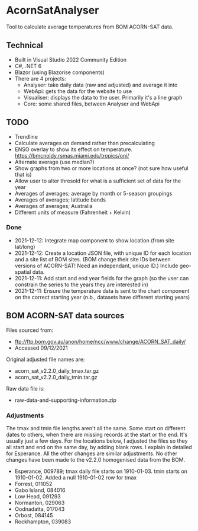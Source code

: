 # AcornSatAnalyser
Tool to calculate average temperatures from BOM ACORN-SAT data.

## Technical
- Built in Visual Studio 2022 Community Edition
- C#, .NET  6
- Blazor (using Blazorise components)
- There are 4 projects:
  - Analyser: take daily data (raw and adjusted) and average it into
  - WebApi: gets the data for the website to use
  - Visualiser: displays the data to the user. Primarily it's a line graph
  - Core: some shared files, between Analyser and WebApi

## TODO
- Trendline
- Calculate averages on demand rather than precalculating
- ENSO overlay to show its effect on temperature. https://bmcnoldy.rsmas.miami.edu/tropics/oni/
- Alternate average (use median?)
- Show graphs from two or more locations at once? (not sure how useful that is)
- Allow user to alter thresold for what is a sufficient set of data for the year
- Averages of averages; average by month or 5-season groupings
- Averages of averages; latitude bands
- Averages of averages; Australia
- Different units of measure (Fahrenheit + Kelvin)

### Done
- 2021-12-12: Integrate map component to show location (from site lat/long)
- 2021-12-12: Create a location JSON file, with unique ID for each location and a site list of BOM sites. (BOM change their site IDs between versions of ACORN-SAT! Need an independant, unique ID.) Include geo-spatial data.
- 2021-12-11: Add start and end year fields for the graph (so the user can constrain the series to the years they are interested in)
- 2021-12-11: Ensure the temperature data is sent to the chart component on the correct starting year (n.b., datasets have different starting years)

## BOM ACORN-SAT data sources

Files sourced from:
- ftp://ftp.bom.gov.au/anon/home/ncc/www/change/ACORN_SAT_daily/
- Accessed 09/12/2021

Original adjusted file names are:
- acorn_sat_v2.2.0_daily_tmax.tar.gz
- acorn_sat_v2.2.0_daily_tmin.tar.gz

Raw data file is:
- raw-data-and-supporting-information.zip

### Adjustments

The tmax and tmin file lengths aren't all the same. Some start on different dates to others, when there are missing records at the start or the end. It's usually just a few days. For the locations below, I adjusted the files so they all start and end on the same day, by adding blank rows. I explain in detailed for Esperance. All the other changes are similar adjustments. No other changes have been made to the v2.2.0 homogenised data from the BOM.

- Esperance, 009789; tmax daily file starts on 1910-01-03. tmin starts on 1910-01-02. Added a null 1910-01-02 row for tmax
- Forrest, 011052
- Gabo Island, 084016
- Low Head, 091293
- Normanton, 029063
- Oodnadatta, 017043
- Orbost, 084145
- Rockhampton, 039083
